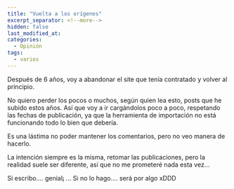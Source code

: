 ```yaml
---
title: "Vuelta a los orígenes"
excerpt_separator: <!--more-->
hidden: false
last_modified_at:
categories:
  - Opinión
tags:
  - varios
---
```


Después de 6 años, voy a abandonar el site que tenía contratado y volver al principio.

<!--more-->

No quiero perder los pocos o muchos, según quien lea esto, posts que he subido estos años. Así que voy a ir cargándolos poco a poco, respetando las fechas de publicación, ya que la herramienta de importación no está funcionando todo lo bien que debería.

Es una lástima no poder mantener los comentarios, pero no veo manera de hacerlo.

La intención siempre es la misma, retomar las publicaciones, pero la realidad suele ser diferente, así que no me prometeré nada esta vez...

Si escribo.... genial¡ ... Si no lo hago.... será por algo xDDD
